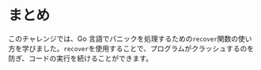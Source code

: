 # まとめ

このチャレンジでは、Go 言語でパニックを処理するための`recover`関数の使い方を学びました。`recover`を使用することで、プログラムがクラッシュするのを防ぎ、コードの実行を続けることができます。
